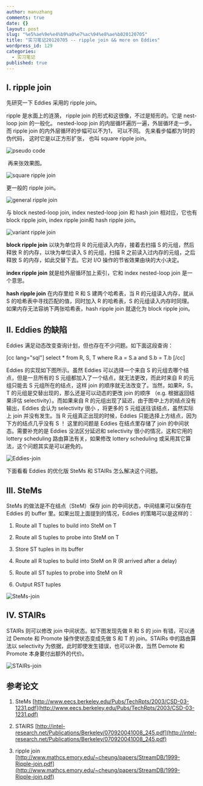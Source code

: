 ```yaml
---
author: manuzhang
comments: true
date: {}
layout: post
slug: "%e5%ae%9e%e4%b9%a0%e7%ac%94%e8%ae%b020120705"
title: "实习笔记20120705 -- ripple join && more on Eddies"
wordpress_id: 129
categories: 
  - 实习笔记
published: true
---
```


## I. ripple join



先研究一下 Eddies 采用的 ripple join。



ripple 是水面上的涟漪， ripple join 的形式和这很像，不过是矩形的。它是 nest-loop join 的一般化。 nested-loop join 的内层循环遍历一遍，外层循环走一步。而 ripple join 的内外层循环的步幅可以不为1， 可以不同。 先来看步幅都为1时的伪代码， 这时它是以正方形扩张， 也叫 square ripple join。



![pseudo code](https://lh4.googleusercontent.com/-uP_lAcH0nIs/UBZCJpHeRDI/AAAAAAAAAbk/oPS38VF6lL4/s454/Screenshot-from-2012-07-09-004329.png)



<!-- more -->

 再来张效果图。



![square ripple join](https://lh4.googleusercontent.com/-pb9sC4q3g6Q/UBZCzHFxqkI/AAAAAAAAAcI/DGeC4Hkm_xA/w661-h294-n-k/Screenshot-from-2012-07-09-004451.png)



更一般的 ripple join。



![general ripple join](https://lh6.googleusercontent.com/-XVgJzUqfbhc/UBZCziWjgGI/AAAAAAAAAcM/JEhXDjr3w8k/s444/Screenshot-from-2012-07-09-004656.png)



与 block nested-loop join, index nested-loop join 和 hash join 相对应，它也有 block ripple join, index ripple join和 hash ripple join。



![variant ripple join](https://lh6.googleusercontent.com/-iLraKgysoGw/UFFUVLkUNcI/AAAAAAAAAoA/sBwIxh3-8ag/w650-h261-n-k/Screenshot%2Bfrom%2B2012-09-13%2B11%253A33%253A14.png)



**block ripple join** 以块为单位将 R 的元组读入内存，接着去扫描 S 的元组，然后释放 R 的内存，以块为单位读入 S 的元组，扫描 R 之前读入过内存的元组，之后释放 S 的内存，如此交替下去。它对 I/O 操作的节省效果由块的大小决定。



**index ripple join** 就是给外层循环加上索引，它和 index nested-loop join 是一个意思。



**hash ripple join** 在内存里给 R 和 S 建两个哈希表，当 R 的元组读入内存，就从 S 的哈希表中寻找匹配的值，同时加入 R 的哈希表，S 的元组读入内存时同理。如果内存无法容纳下两张哈希表，hash ripple join 就退化为 block ripple join。





## II. Eddies 的缺陷



Eddies 满足动态改变查询计划，但也存在不少问题。如下面这段查询：



[cc lang="sql"]
 select *
 from R, S, T
 where R.a = S.a and
 S.b = T.b
[/cc]

Eddies 的实现如下图所示。虽然 Eddies 可以选择一个来自 S 的元组去哪个结点，但是一旦所有的 S 元组都加入了一个结点，就无法更改，而此时来自 R 的元组只能去 S 元组所在的结点，这样 join 的顺序就无法改变了。当然，如果R，S，T 的元组是交替出现的，那么还是可以动态的更改 join 的顺序 （e.g. 根据返回结果评估 selectivity）。而如果来自 R 的元组出现了延迟，由于图中上方的结点没有输出，Eddies 会认为 selectivity 很小 ，将更多的 S 元组送往该结点，虽然实际上 join 并没有发生。当 R 元组真正出现的时候，Eddies 只能选择上方结点，因为下方的结点几乎没有 S ！ 这里的问题是 Eddies 在结点里存储了 join 的中间状态。需要补充的是 Eddies 没法区分延迟和 selectivity 很小的情况，这和它用的 lottery scheduling 路由算法有关，如果修改 lottery scheduling 或采用其它算法，这个问题其实是可以避免的。



![Eddies-join](https://lh6.googleusercontent.com/-1o9dKhHAoJk/UBZGTrCxGMI/AAAAAAAAAc0/b_FnmaESNy4/w261-h268-n-k/Screenshot%2Bfrom%2B2012-07-30%2B16%253A30%253A01.png)



下面看看 Eddies 的优化版 SteMs 和 STAIRs 怎么解决这个问题。 





## III. SteMs



SteMs 的做法是不在结点（SteM）保存 join 的中间状态，中间结果可以保存在 Eddies 的 buffer 里。如果出现上面提到的情况，Eddies 的策略可以是这样的：







  1. Route all T tuples to build into SteM on T


  2. Route all S tuples to probe into SteM on T


  3. Store ST tuples in its buffer


  4. Route all R tuples to build into SteM on R (R arrived after a delay)


  5. Route all ST tuples to probe into SteM on R


  6. Output RST tuples



![SteMs-join](https://lh4.googleusercontent.com/-mlJnELgCABI/UBZGTqpz_eI/AAAAAAAAAc4/p18b5_7of6o/w354-h294-n-k/Screenshot%2Bfrom%2B2012-07-30%2B16%253A30%253A14.png)





## IV. STAIRs



STAIRs 则可以修改 join 中间状态。如下图发现先做 R 和 S 的 join 有错，可以通过 Demote 和 Promote 操作使状态变成先做 S 和 T 的 join。STAIRs 中的路由算法以 selectivity 为依据，此时即使发生错误，也可以补救，当然 Demote 和 Promote 本身要付出额外的代价。



![STAIRs-join](https://lh3.googleusercontent.com/-ZKNEo6Ytpl4/UBZGTpo-OHI/AAAAAAAAAcw/pn752Txbogw/w307-h294-n-k/Screenshot%2Bfrom%2B2012-07-30%2B16%253A30%253A30.png)



## 参考论文







  1. SteMs [http://www.eecs.berkeley.edu/Pubs/TechRpts/2003/CSD-03-1231.pdf](http://www.eecs.berkeley.edu/Pubs/TechRpts/2003/CSD-03-1231.pdf)


  2. STAIRS [http://intel-research.net/Publications/Berkeley/070920041008_245.pdf](http://intel-research.net/Publications/Berkeley/070920041008_245.pdf)


  3. ripple join [http://www.mathcs.emory.edu/~cheung/papers/StreamDB/1999-Ripple-join.pdf](http://www.mathcs.emory.edu/~cheung/papers/StreamDB/1999-Ripple-join.pdf)